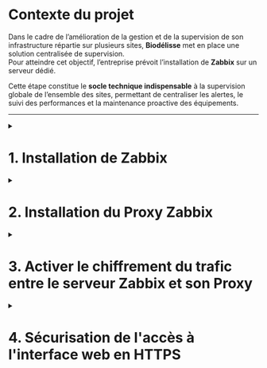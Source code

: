 # Contexte du projet

Dans le cadre de l’amélioration de la gestion et de la supervision de son infrastructure répartie sur plusieurs sites, **Biodélisse** met en place une solution centralisée de supervision.  
Pour atteindre cet objectif, l’entreprise prévoit l’installation de **Zabbix** sur un serveur dédié.  

Cette étape constitue le **socle technique indispensable** à la supervision globale de l’ensemble des sites, permettant de centraliser les alertes, le suivi des performances et la maintenance proactive des équipements.

---
<details><summary><h1>1. Installation de Zabbix</h1></summary>  

## 1.1 Préparation et téléchargement

Pour commencer, rendez-vous sur le site officiel de Zabbix, dans la section **Téléchargements**, et sélectionnez les paramètres adaptés à votre environnement :

- Version de Zabbix
- Système d’exploitation (OS)
- Version de l’OS
- Composants Zabbix à installer
- Serveur de base de données
- Serveur web

<p align="center">
<img src="https://github.com/user-attachments/assets/cf8cc24c-65b2-46af-8490-450463b00451" alt="Téléchargements Zabbix" width="1100">
</p>

> Dans ce document, la version **7.0 LTS** a été installée sur une machine **Debian 13** avec le serveur web **Nginx**.  

---

### 1.1.1 Ajout du dépôt Zabbix aux dépôts APT du serveur

Téléchargez et installez le paquet `zabbix-release` pour Debian 11, qui ajoute le dépôt officiel de Zabbix à votre système. Puis mettez à jour la liste des paquets :

```bash
wget https://repo.zabbix.com/zabbix/7.0/debian/pool/main/z/zabbix-release/zabbix-release_latest_7.0+debian13_all.deb
export PATH=$PATH:/usr/local/sbin:/usr/sbin:/sbin
dpkg -i zabbix-release_latest_7.0+debian13_all.deb
apt update
```
---

### 1.1.2 Installation des paquets Zabbix

Installez les paquets Zabbix :

```bash
apt install zabbix-server-mysql zabbix-frontend-php zabbix-nginx-conf zabbix-sql-scripts zabbix-agent
```

#### Description des paquets :

- **zabbix-server-mysql** : serveur Zabbix avec prise en charge de MySQL  
- **zabbix-frontend-php** : interface Web pour Zabbix basée sur PHP  
- **zabbix-nginx-conf** : configuration Nginx pour Zabbix  
- **zabbix-sql-scripts** : scripts SQL pour la création et mise à jour de la base de données Zabbix  
- **zabbix-agent** : agent Zabbix pour surveiller les hôtes distants

---

### 1.1.3 Configuration de la base de données du serveur

#### Création de la base et de l'utilisateur Zabbix

```sql
mysql -u root -p
```

Dans le prompt MariaDB :

```sql
create database zabbix character set utf8mb4 collate utf8mb4_bin;
create user zabbix@localhost identified by 'password';
grant all privileges on zabbix.* to zabbix@localhost;
set global log_bin_trust_function_creators = 1;
flush privileges;
quit;
```

---

### 1.1.4 Importation de la structure de base de données initiale

```bash
zcat /usr/share/zabbix-sql-scripts/mysql/server.sql.gz | mysql --default-character-set=utf8mb4 -u zabbix -p
```

> Entrez le mot de passe créé précédemment.

---

### 1.1.5 Désactivation de l’option dangereuse

```sql
mysql -u root -p
set global log_bin_trust_function_creators = 0;
quit;
```

---

### 1.1.6 Configuration du serveur de traitement Zabbix

Ouvrez le fichier de configuration de Zabbix Server :

```bash
sudo nano /etc/zabbix/zabbix_server.conf
```

- Modifiez `DBPassword` pour inclure le mot de passe de la base de données Zabbix  
- Modifiez `DBName` si vous avez changé le nom par défaut

---

### 1.1.7 Configuration du serveur web de Zabbix

Si Apache est installé, arrêtez-le et désactivez-le :

```bash
systemctl stop apache2
systemctl disable apache2
```

Éditez le fichier Nginx :

```bash
sudo nano /etc/zabbix/nginx.conf
```

- Décommentez les 2 premières lignes :  

```nginx
listen 8080;
server_name example.com;
```

Redémarrez les services et activez-les au démarrage :

```bash
systemctl restart zabbix-server zabbix-agent nginx php8.4-fpm
systemctl enable zabbix-server zabbix-agent nginx php8.4-fpm
```

---

### 1.1.8 Installation de l’interface de gestion Zabbix

Ouvrez votre navigateur sur :

```
http://<IP-de-votre-serveur>:8080
```

ou

```
http://<nom-de-votre-serveur>:8080
```

1. Choisissez la langue puis cliquez sur **Prochaine étape**  
2. Vérifiez les prérequis puis cliquez à nouveau sur **Prochaine étape**  
3. Configurez la connexion à la base de données :  
   - Hôte : `localhost`  
   - Port : valeur par défaut  
   - Nom de la base : `zabbix`  
   - Utilisateur : `zabbix`  
   - Mot de passe : `password`  
4. Indiquez le nom du serveur Zabbix (identique au `hostname`)  
5. Cliquez sur **Prochaine étape** jusqu'à arriver sur la page de résumé  
6. Cliquez sur **Prochaine étape** pour finaliser l’installation

> Identifiants par défaut :  
> - Utilisateur : `Admin` (A majuscule)  
> - Mot de passe : `zabbix`

</details>

<details><summary><h1>2. Installation du Proxy Zabbix</h1></summary>  

Dans le cadre de la supervision de notre **site distant (Site 2)**, cette procédure décrit l’installation et la configuration d’un **proxy Zabbix**.  
Ce proxy permet de remonter les informations de supervision vers le serveur Zabbix principal, situé sur notre infrastructure centrale.

Le serveur proxy utilisé pour cette installation est une machine **Ubuntu 24.04**, intégrée au **LAN serveurs** de notre architecture réseau.

📎 [**Schéma réseau associé**](https://github.com/CamilleCalvel/Project-remote-infra-manager?tab=readme-ov-file#-sch%C3%A9ma-dinfrastructure-r%C3%A9seau)

## 2.1 Devenir utilisateur root

Démarrer une session shell avec les privilèges root :

``` bash
sudo -s
```

## 2.2 Installer le dépôt Zabbix

<p align="center">
<img src="https://github.com/user-attachments/assets/5d0177c1-afc4-43e8-b487-968bd2fed7bf" alt="Téléchargements Zabbix" width="1100">
</p>

> Dans ce document, la version **7.0 LTS** a été installée sur une machine **Ubuntu 24.04**.   

Télécharger le paquet du dépôt officiel Zabbix :

``` bash
wget https://repo.zabbix.com/zabbix/7.0/ubuntu/pool/main/z/zabbix-release/zabbix-release_latest_7.0+ubuntu24.04_all.deb
dpkg -i zabbix-release_latest_7.0+ubuntu24.04_all.deb
apt update
```

## 2.3 Installer Zabbix Proxy (avec support MySQL/MariaDB)

``` bash
apt install zabbix-proxy-mysql zabbix-sql-scripts
```

## 2.4 Créer la base de données initiale pour le Proxy

⚠️ Assurez-vous qu'un serveur MySQL/MariaDB est installé et fonctionnel.
> Dans cette procédure, la base de données **MariaDB** a été installée

### a. Se connecter à MySQL

``` bash
mysql -u root -p
```

### b. Créer la base et l'utilisateur

``` sql
create database zabbix_proxy character set utf8mb4 collate utf8mb4_bin;
create user 'zabbix'@'localhost' identified by 'password';
grant all privileges on zabbix_proxy.* to 'zabbix'@'localhost';
set global log_bin_trust_function_creators = 1;
flush privileges;
quit;
```

## 2.5 Importer le schéma de base de données

``` bash
cat /usr/share/zabbix-sql-scripts/mysql/proxy.sql | mysql --default-character-set=utf8mb4 -uzabbix -p zabbix_proxy
```

## 2.6 Désactiver l'option `log_bin_trust_function_creators`

``` bash
mysql -u root -p
```

``` sql
set global log_bin_trust_function_creators = 0;
quit;
```

## 2.7 Configuration du Proxy Zabbix 

Cette étape consiste à configurer le fichier `zabbix_proxy.conf` afin de permettre au proxy d’établir la communication avec le serveur Zabbix principal et la base de données locale.  

```bash
nano /etc/zabbix/zabbix_proxy.conf
```

### 📌 Paramètres essentiels à modifier

```ini
############################
# Mode de fonctionnement du Proxy
############################
# 0 = Proxy actif (envoie les données de lui-même au serveur Zabbix)
# 1 = Proxy passif (attend que le serveur Zabbix vienne récupérer les données)
ProxyMode=1                         # Mode passif

############################
# Serveur Zabbix principal
############################
Server=192.168.10.101               # Adresse IP du serveur Zabbix principal
#Server=192.168.10.101:10051        # Optionnel : préciser le port si différent du port par défaut (10051/TCP)

############################
# Identification du Proxy
############################
Hostname=Zabbix-proxy-site2         # Nom déclaré dans l'interface du serveur Zabbix

############################
# Fichiers de journalisation
############################
LogFile=/var/log/zabbix/zabbix_proxy.log   # Fichier de logs du proxy
LogFileSize=0                               # 0 = taille illimitée

# Niveau de journalisation :
# 0 = désactivé / 1 = critique / 2 = erreur / 3 = avertissement
# 4 = informations détaillées / 5 = mode debug maximum
DebugLevel=4

############################
# Processus et sockets
############################
PidFile=/run/zabbix/zabbix_proxy.pid
SocketDir=/run/zabbix

############################
# Base de données utilisée par le Proxy
############################
DBHost=127.0.0.1                    # Adresse du serveur MariaDB/MySQL
DBName=zabbix_proxy                # Nom de la base créée précédemment
DBUser=zabbix                     # Utilisateur de la base
DBPassword=password               # Mot de passe associé

############################
# Supervision SNMP (optionnel)
############################
SNMPTrapperFile=/var/log/snmptrap/snmptrap.log

############################
# Paramètres réseau et commandes externes
############################
Timeout=4                         # Temps d’attente (en secondes) pour une réponse d’un agent
FpingLocation=/usr/bin/fping     # Chemin vers la commande fping (ICMP)
Fping6Location=/usr/bin/fping6   # Pour les requêtes ICMPv6

############################
# Requêtes lentes et accès aux statistiques
############################
LogSlowQueries=3000               # Enregistre les requêtes SQL > 3000 ms
StatsAllowedIP=127.0.0.1          # Adresse(s) IP autorisée(s) à accéder aux statistiques du proxy
```

## 2.8 Redémarrer et activer le service Proxy Zabbix 

``` bash
systemctl restart zabbix-proxy
systemctl enable zabbix-proxy
```
## 2.9 Ajouter le Proxy dans le serveur Zabbix

Une fois le service **Zabbix Proxy** installé, configuré et démarré, il doit être déclaré dans l’interface du serveur Zabbix principal pour que la communication soit possible.

### 🖥️ Étapes dans l’interface Zabbix

1. Connectez-vous à l’interface web du serveur Zabbix (avec un compte administrateur).
2. Accédez au menu :  
   **Administration → Proxys → Create proxy**
3. Renseignez les champs suivants :

| Champ              | Description |
|--------------------|-------------|
| **Proxy name**     | Nom du proxy (doit correspondre exactement à la valeur `Hostname=` définie dans `zabbix_proxy.conf`, ex : `Zabbix-proxy-site2`) |
| **Proxy mode**     | Mode de fonctionnement du proxy : <br>• **Active** : le proxy envoie les données vers le serveur Zabbix.<br>• **Passive** : le serveur Zabbix vient collecter les données (mode configuré ici : `ProxyMode=1`). |
| **Interface**      | Adresse IP ou nom d’hôte du proxy. Le port par défaut utilisé est **10051/TCP**. |

<p align="center">
<img src="https://github.com/user-attachments/assets/ec654e60-7bf2-45f8-a885-d8d8758da062" alt="Création Proxy Zabbix" width="700">
</p>

- Une fois ajouté, le proxy apparaîtra avec le statut **"En attente"** jusqu’à ce qu’il envoie ses premières données au serveur.

<p align="center">
<img src="https://github.com/user-attachments/assets/de809ca8-87a0-4a45-a425-57ff24aad89e" alt="Téléchargements Zabbix" width="800">
</p>

</details>

<details><summary><h1>3. Activer le chiffrement du trafic entre le serveur Zabbix et son Proxy</h1></summary>

Par défaut, les communications entre le serveur Zabbix et ses agents ou proxys ne sont pas chiffrées.  
Cette section décrit comment activer un **chiffrement symétrique via une clé PSK (Pre-Shared Key)**.

## 3.1 Génération de la clé partagée PSK

1. Générer la clé sur le proxy et l'enregistrer dans un fichier sécurisé :

```bash
openssl rand -hex 128 > /usr/local/etc/zabbix_proxy.psk
```

2. Restreindre les droits d'accès au fichier :

```bash
chown zabbix.zabbix /usr/local/etc/zabbix_proxy.psk
chmod 400 /usr/local/etc/zabbix_proxy.psk
```

- `chown zabbix.zabbix` : attribue le fichier à l'utilisateur et au groupe `zabbix`.  
- `chmod 400` : seul le propriétaire peut lire le fichier.

## 3.2 Configuration du Proxy Zabbix

Ajouter les paramètres suivants dans `/etc/zabbix/zabbix_proxy.conf` :

```ini
TLSConnect=psk
TLSAccept=psk
TLSPSKIdentity=proxyzabbix
TLSPSKFile=/usr/local/etc/zabbix_proxy.psk
```

- **TLSConnect** : active TLS avec méthode PSK pour la connexion sortante vers le serveur.  
- **TLSAccept** : active TLS sur les connexions entrantes.  
- **TLSPSKIdentity** : nom du proxy utilisé pour l’authentification TLS.  
- **TLSPSKFile** : chemin vers le fichier clé PSK.

Redémarrer le service proxy :

```bash
systemctl restart zabbix-proxy
```

Pour vérifier la clé générée :

```bash
cat /usr/local/etc/zabbix_proxy.psk
```

## 3.3 Configuration dans l'interface web Zabbix

1. Aller dans **Administration → Proxys**.  
2. Sélectionner le proxy souhaité et ouvrir l’onglet **Chiffrement**.

<p align="center">
<img src="https://github.com/user-attachments/assets/5ff7bf6b-f236-4f32-b144-3cc80fed18ca" alt="Chiffrement Proxy Zabbix" width="700">
</p>

3. Activer le chiffrement **PSK**.  
4. Dans **Identité PSK**, entrer le même nom que `TLSPSKIdentity` du fichier proxy (ex : `proxyzabbix`).  
5. Coller la clé partagée dans le champ **PSK**.

<p align="center">
<img src="https://github.com/user-attachments/assets/2bd6b4e5-79c7-4bdb-a6f2-503b0659fae2" alt="Configuration PSK" width="650">
</p>

## 3.4 Vérification du chiffrement

### Vérification côté serveur

```bash
grep -ni "TLS" /var/log/zabbix/zabbix_server.log
```

Les logs doivent indiquer une connexion TLS établie, par exemple :

```
End of zbx_tls_connect(): SUCCEED (established TLSv1.3 ...)
```

<p align="center">
<img src="https://github.com/user-attachments/assets/ebde56f8-bc0a-45b6-a428-b0fcf70b1060" alt="Vérification TLS Proxy" width="850">
</p>

### Vérification côté proxy

```bash
grep -ni "TLS" /var/log/zabbix/zabbix_proxy.log
```

Les résultats doivent également montrer l’établissement de la connexion TLS.

</details>

<details><summary><h1>4. Sécurisation de l'accès à l'interface web en HTTPS</h1></summary>
Pour sécuriser l'accès à l'interface web de Zabbix, il est recommandé d'activer **HTTPS (SSL/TLS)** via Nginx.

## 4.1 Génération de la clé de chiffrement et des certificats

1. Générez une clé privée RSA 2048 bits pour le serveur Web Nginx avec OpenSSL :

```bash
openssl genpkey -algorithm RSA -out private.key -pkeyopt rsa_keygen_bits:2048
```

2. Créez une CSR (demande de signature de certificat) en configurant les informations de votre organisme :

```bash
openssl req -new -key private.key -out certificate.csr
```

> **Astuce :** le "Common Name" (CN) doit correspondre au nom d'hôte utilisé pour accéder au serveur web.

3. Générez un certificat auto-signé valide 365 jours :

```bash
openssl x509 -req -in certificate.csr -signkey private.key -out certificate.crt -days 365
```

4. Déplacez les fichiers vers des emplacements adaptés :

```bash
mv certificate.crt /etc/ssl/certs/certificate_zabbix_server.crt
mv certificate.csr /etc/ssl/certs/certificate_zabbix_server.csr
mv private.key /etc/ssl/private/private_zabbix_server.key
```

---

## 4.2 Configuration de Nginx

1. Ouvrez le fichier de configuration du site par défaut :

```bash
nano /etc/nginx/sites-available/default
```

2. Localisez le bloc `server` et ajoutez/modifiez les directives SSL :

```nginx
ssl_certificate /etc/ssl/certs/certificate_zabbix_server.crt;
ssl_certificate_key /etc/ssl/private/private_zabbix_server.key;
listen 443 ssl;
```

<p align="center">
<img src="https://github.com/user-attachments/assets/7f23cd6b-4960-4eda-bacd-feaeb10512ca" alt="Vérification TLS Proxy" width="850">
</p>

4. Testez la configuration Nginx :

```bash
nginx -t
# ou
/usr/sbin/nginx -t
```

5. Rechargez Nginx pour appliquer la configuration :

```bash
systemctl reload nginx
```

---

## 4.3 Configuration de Zabbix sous Nginx

1. Modifiez le fichier de configuration de Zabbix (souvent `/etc/nginx/conf.d/zabbix.conf`).

2. Ajoutez un bloc serveur pour servir Zabbix via HTTPS :

```nginx
server {
    listen 443 ssl;
    server_name fqdn_du_server;
    ssl_certificate /etc/ssl/certs/certificate_zabbix_server.crt;
    ssl_certificate_key /etc/ssl/private/private_zabbix_server.key;

    location / {
        proxy_pass http://127.0.0.1:8080; # redirection vers le serveur Zabbix sur le port 8080
        include /etc/nginx/proxy_params;
    }
}
```

> Si vous n'avez pas de résolution DNS, remplacez `server_name` par l'adresse IP du serveur.

<p align="center">
<img src="https://github.com/user-attachments/assets/e7b9da8e-1774-45a8-a343-296d5cd594fd" alt="Vérification TLS Proxy" width="850">
</p>

3. Vérifiez la syntaxe :

```bash
nginx -t
# ou
/usr/sbin/nginx -t
```

4. Redémarrez Nginx pour appliquer les modifications :

```bash
systemctl restart nginx
```

---

## 4.4 Connexion en HTTPS

- Accédez à l'interface web de Zabbix via :

```text
https://debian-server-11.lab.lan
```

ou

```text
https://192.168.19.11
```

> Le port 8080 n'est plus nécessaire.  
> Le navigateur affichera un avertissement car le certificat est auto-signé, poursuivez la connexion.

- La connexion sera sécurisée via HTTPS, et vous pourrez vérifier le certificat directement dans le navigateur.
  
--- 

✅ L’accès web de Zabbix est désormais chiffré, assurant la confidentialité des informations échangées.
